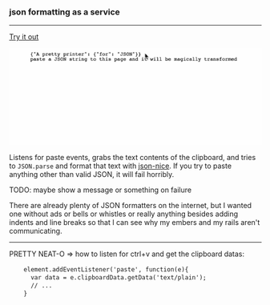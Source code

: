 ### json formatting as a service
--------------------------------------

[Try it out](http://coleww.github.io/json-formatter/)

![example magic](./json-example.gif)

Listens for paste events, grabs the text contents of the clipboard, and tries to `JSON.parse` and format that text with [json-nice](https://github.com/JerrySievert/json). If you try to paste anything other than valid JSON, it will fail horribly.

TODO: maybe show a message or something on failure

There are already plenty of JSON formatters on the internet, but I wanted one without ads or bells or whistles or really anything besides adding indents and line breaks so that I can see why my embers and my rails aren't communicating.


---------------------------

PRETTY NEAT-O => how to listen for ctrl+v and get the clipboard datas:

```
    element.addEventListener('paste', function(e){
      var data = e.clipboardData.getData('text/plain');
      // ...
    }
```